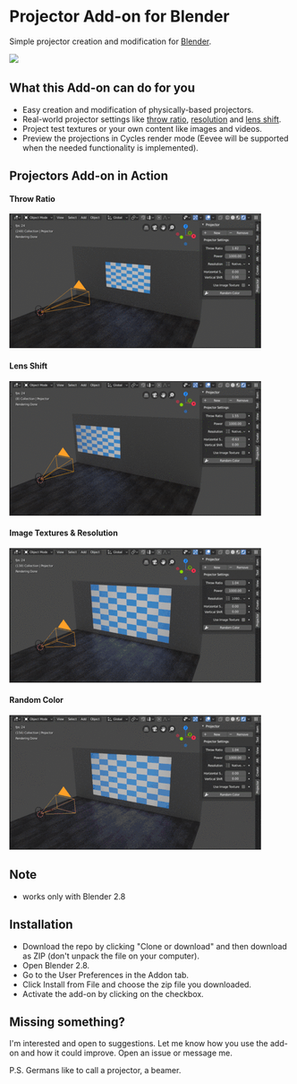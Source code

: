 # Projector Add-on for Blender
Simple projector creation and modification for [Blender](https://www.blender.org/).

![](gifs/Blender&#32;Projectors&#32;Add-on&#32;| Title.jpg)

## What this Add-on can do for you
* Easy creation and modification of physically-based projectors.
* Real-world projector settings like [throw ratio](https://en.wikipedia.org/wiki/Throw_(projector)), [resolution](https://en.wikipedia.org/wiki/Computer_display_standard) and [lens shift](https://www.projectorcentral.com/Understanding-Lens-Offset-and-Lens-Shift.htm).
* Project test textures or your own content like images and videos.
* Preview the projections in Cycles render mode (Eevee will be supported when the needed functionality is implemented).

## Projectors Add-on in Action
#### Throw Ratio
![Throw Ratio](gifs/Blender&#32;Projectors&#32;Add-on&#32;|&#32;Throw&#32;Ratio.gif)

#### Lens Shift
![Lens Shift](gifs/Blender&#32;Projectors&#32;Add-on&#32;|&#32;Lens&#32;Shift.gif)

#### Image Textures & Resolution
![Image Texture & Resolutions](gifs/Blender&#32;Projectors&#32;Add-on&#32;|&#32;Image&#32;Textures&#32;&&#32;Resolution.gif)

#### Random Color
![Random Color](gifs/Blender&#32;Projectors&#32;Add-on&#32;|&#32;Random&#32;Color.gif)

## Note
* works only with Blender 2.8

## Installation
* Download the repo by clicking "Clone or download" and then download as ZIP (don't unpack the file on your computer).
* Open Blender 2.8.
* Go to the User Preferences in the Addon tab.
* Click Install from File and choose the zip file you downloaded.
* Activate the add-on by clicking on the checkbox.

## Missing something?
I'm interested and open to suggestions. Let me know how you use the add-on and how it could improve. Open an issue or message me.

P.S. Germans like to call a projector, a beamer.